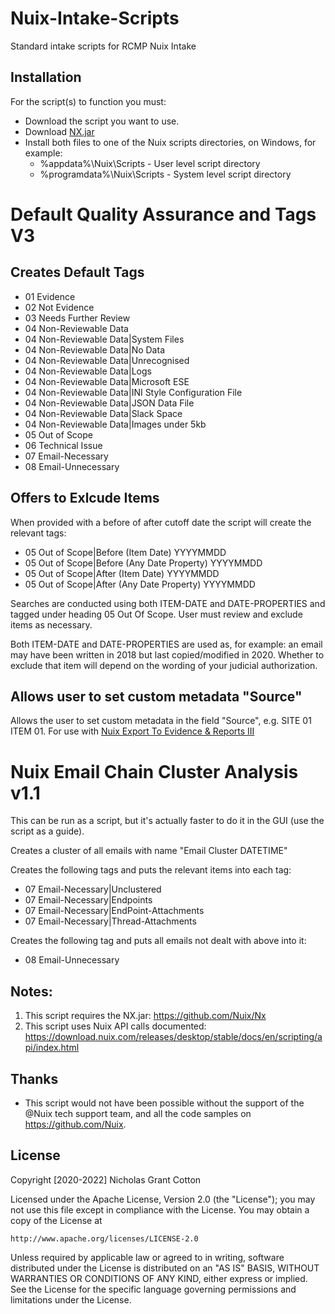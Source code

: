 # Nuix-Intake-Scripts
Standard intake scripts for RCMP Nuix Intake

## Installation
For the script(s) to function you must: 
- Download the script you want to use.
- Download [NX.jar](https://github.com/Nuix/Nx)
- Install both files to one of the Nuix scripts directories, on Windows, for example:
  - %appdata%\Nuix\Scripts - User level script directory
  - %programdata%\Nuix\Scripts - System level script directory

# Default Quality Assurance and Tags V3
## Creates Default Tags
- 01 Evidence
- 02 Not Evidence
- 03 Needs Further Review
- 04 Non-Reviewable Data
- 04 Non-Reviewable Data|System Files
- 04 Non-Reviewable Data|No Data
- 04 Non-Reviewable Data|Unrecognised
- 04 Non-Reviewable Data|Logs
- 04 Non-Reviewable Data|Microsoft ESE
- 04 Non-Reviewable Data|INI Style Configuration File
- 04 Non-Reviewable Data|JSON Data File
- 04 Non-Reviewable Data|Slack Space
- 04 Non-Reviewable Data|Images under 5kb
- 05 Out of Scope 
- 06 Technical Issue
- 07 Email-Necessary
- 08 Email-Unnecessary

## Offers to Exlcude Items
When provided with a before of after cutoff date the script will create the relevant tags:
- 05 Out of Scope|Before (Item Date) YYYYMMDD
- 05 Out of Scope|Before (Any Date Property) YYYYMMDD
- 05 Out of Scope|After (Item Date) YYYYMMDD
- 05 Out of Scope|After (Any Date Property) YYYYMMDD

Searches are conducted using both ITEM-DATE and DATE-PROPERTIES and tagged under heading 05 Out Of Scope. User must review and exclude items as necessary.

Both ITEM-DATE and DATE-PROPERTIES are used as, for example: an email may have been written in 2018 but last copied/modified in 2020. Whether to exclude that item will depend on the wording of your judicial authorization.

## Allows user to set custom metadata "Source"
Allows the user to set custom metadata in the field "Source", e.g. SITE 01 ITEM 01. For use with [Nuix Export To Evidence & Reports III](https://github.com/nicholasgcotton/NuixExportToEvidence-Reports)

# Nuix Email Chain Cluster Analysis v1.1
This can be run as a script, but it's actually faster to do it in the GUI (use the script as a guide). 

Creates a cluster of all emails with name "Email Cluster DATETIME"

Creates the following tags and puts the relevant items into each tag:
- 07 Email-Necessary|Unclustered
- 07 Email-Necessary|Endpoints
- 07 Email-Necessary|EndPoint-Attachments
- 07 Email-Necessary|Thread-Attachments

Creates the following tag and puts all emails not dealt with above into it:
- 08 Email-Unnecessary

## Notes:
1) This script requires the NX.jar: https://github.com/Nuix/Nx
2) This script uses Nuix API calls documented: https://download.nuix.com/releases/desktop/stable/docs/en/scripting/api/index.html

## Thanks
- This script would not have been possible without the support of the @Nuix tech support team, and all the code samples on https://github.com/Nuix.

## License

Copyright [2020-2022] Nicholas Grant Cotton

Licensed under the Apache License, Version 2.0 (the "License");
you may not use this file except in compliance with the License.
You may obtain a copy of the License at

    http://www.apache.org/licenses/LICENSE-2.0

Unless required by applicable law or agreed to in writing, software
distributed under the License is distributed on an "AS IS" BASIS,
WITHOUT WARRANTIES OR CONDITIONS OF ANY KIND, either express or implied.
See the License for the specific language governing permissions and
limitations under the License.
